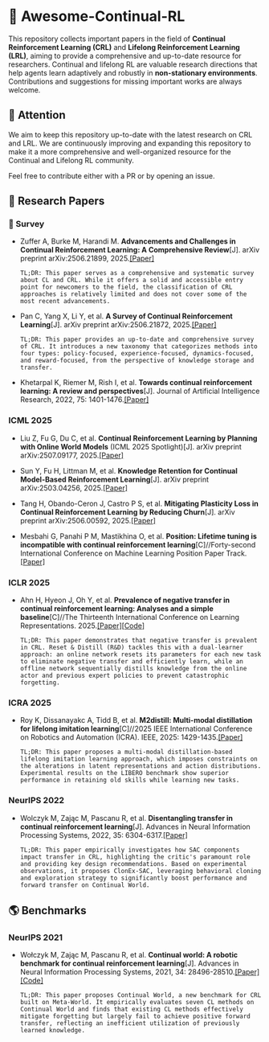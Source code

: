 # 📢 Awesome-Continual-RL
This repository collects important papers in the field of **Continual Reinforcement Learning (CRL)** and **Lifelong Reinforcement Learning (LRL)**, aiming to provide a comprehensive and up-to-date resource for researchers. Continual and lifelong RL are valuable research directions that help agents learn adaptively and robustly in **non-stationary environments**. Contributions and suggestions for missing important works are always welcome.

## 🚀 Attention
We aim to keep this repository up-to-date with the latest research on CRL and LRL. We are continuously improving and expanding this repository to make it a more comprehensive and well-organized resource for the Continual and Lifelong RL community.

Feel free to contribute either with a PR or by opening an issue.

## 📖 Research Papers

### 📝 Survey

- Zuffer A, Burke M, Harandi M. **Advancements and Challenges in Continual Reinforcement Learning: A Comprehensive Review**[J]. arXiv preprint arXiv:2506.21899, 2025.[[Paper]](https://arxiv.org/abs/2506.21899)

    `TL;DR: This paper serves as a comprehensive and systematic survey about CL and CRL. While it offers a solid and accessible entry point for newcomers to the field, the classification of CRL approaches is relatively limited and does not cover some of the most recent advancements.`  


- Pan C, Yang X, Li Y, et al. **A Survey of Continual Reinforcement Learning**[J]. arXiv preprint arXiv:2506.21872, 2025.[[Paper]](https://arxiv.org/abs/2506.21872)

    `TL;DR: This paper provides an up-to-date and comprehensive survey of CRL. It introduces a new taxonomy that categorizes methods into four types: policy-focused, experience-focused, dynamics-focused, and reward-focused, from the perspective of knowledge storage and transfer.`  


- Khetarpal K, Riemer M, Rish I, et al. **Towards continual reinforcement learning: A review and perspectives**[J]. Journal of Artificial Intelligence Research, 2022, 75: 1401-1476.[[Paper]](https://www.jair.org/index.php/jair/article/view/13673)

### ICML 2025
- Liu Z, Fu G, Du C, et al. **Continual Reinforcement Learning by Planning with Online World Models** (ICML 2025 Spotlight)[J]. arXiv preprint arXiv:2507.09177, 2025.[[Paper]](https://arxiv.org/abs/2507.09177)

- Sun Y, Fu H, Littman M, et al. **Knowledge Retention for Continual Model-Based Reinforcement Learning**[J]. arXiv preprint arXiv:2503.04256, 2025.[[Paper]](https://arxiv.org/abs/2503.04256)

- Tang H, Obando-Ceron J, Castro P S, et al. **Mitigating Plasticity Loss in Continual Reinforcement Learning by Reducing Churn**[J]. arXiv preprint arXiv:2506.00592, 2025.[[Paper]](https://arxiv.org/abs/2506.00592)

- Mesbahi G, Panahi P M, Mastikhina O, et al. **Position: Lifetime tuning is incompatible with continual reinforcement learning**[C]//Forty-second International Conference on Machine Learning Position Paper Track.[[Paper]](https://openreview.net/forum?id=JMoWFkwnvv)


### ICLR 2025
- Ahn H, Hyeon J, Oh Y, et al. **Prevalence of negative transfer in continual reinforcement learning: Analyses and a simple baseline**[C]//The Thirteenth International Conference on Learning Representations. 2025.[[Paper]](https://openreview.net/forum?id=KAIqwkB3dT)[[Code]](https://github.com/hongjoon0805/Reset-Distill)

    `TL;DR: This paper demonstrates that negative transfer is prevalent in CRL. Reset & Distill (R&D) tackles this with a dual-learner approach: an online network resets its parameters for each new task to eliminate negative transfer and efficiently learn, while an offline network sequentially distills knowledge from the online actor and previous expert policies to prevent catastrophic forgetting.`  

### ICRA 2025
- Roy K, Dissanayakc A, Tidd B, et al. **M2distill: Multi-modal distillation for lifelong imitation learning**[C]//2025 IEEE International Conference on Robotics and Automation (ICRA). IEEE, 2025: 1429-1435.[[Paper]](https://ieeexplore.ieee.org/abstract/document/11128857/)
  
    `TL;DR: This paper proposes a multi-modal distillation-based lifelong imitation learning approach, which imposes constraints on the alterations in latent representations and action distributions. Experimental results on the LIBERO benchmark show superior performance in retaining old skills while learning new tasks. `
### NeurIPS 2022
- Wolczyk M, Zając M, Pascanu R, et al. **Disentangling transfer in continual reinforcement learning**[J]. Advances in Neural Information Processing Systems, 2022, 35: 6304-6317.[[Paper]](https://proceedings.neurips.cc/paper_files/paper/2022/hash/2938ad0434a6506b125d8adaff084a4a-Abstract-Conference.html)
    
    `TL;DR: This paper empirically investigates how SAC components impact transfer in CRL, highlighting the critic's paramount role and providing key design recommendations. Based on experimental observations, it proposes ClonEx-SAC, leveraging behavioral cloning and exploration strategy to significantly boost performance and forward transfer on Continual World.`  


## 🌎 Benchmarks

### NeurIPS 2021
- Wołczyk M, Zając M, Pascanu R, et al. **Continual world: A robotic benchmark for continual reinforcement learning**[J]. Advances in Neural Information Processing Systems, 2021, 34: 28496-28510.[[Paper]](https://proceedings.neurips.cc/paper/2021/hash/ef8446f35513a8d6aa2308357a268a7e-Abstract.html)[[Code]](https://github.com/awarelab/continual_world)

    `TL;DR: This paper proposes Continual World, a new benchmark for CRL built on Meta-World. It empirically evaluates seven CL methods on Continual World and finds that existing CL methods effectively mitigate forgetting but largely fail to achieve positive forward transfer, reflecting an inefficient utilization of previously learned knowledge.`